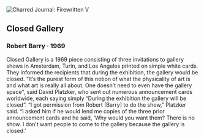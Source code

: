 <div class="artwork-of-the-day">
  <div class="container">
    <div class="img-wrapper">
      <img
        src="https://uploads2.wikiart.org/images/robert-barry/closed-gallery-1969.jpg"
        alt="Charred Journal: Firewritten V" />
    </div>
    <div class="artwork-detail">
      <div class="artwork-origin"> 
        <h2 class="artwork-name">Closed Gallery</h2>
        <h3 class="artist">
          Robert Barry
                    ·  1969
        </h3>
      </div>
      <p class="description">
        <span class="artwork-description-text ng-binding" ng-bind-html="viewModel.ArtworkOfTheDay.Description | unsafe">Closed Gallery is a 1969 piece consisting of three invitations to gallery shows in Amsterdam, Turin, and Los Angeles printed on simple white cards. They informed the recipients that during the exhibition, the gallery would be closed. “It’s the purest form of this notion of what the physicality of art is and what art is really all about. One doesn’t need to even have the gallery space", said David Platzker, who sent out numerous announcement cards worldwide, each saying simply “During the exhibition the gallery will be closed”. “I got permission from Robert [Barry] to do the show,” Platzker said. “I asked him if he would lend me copies of the three prior announcement cards and he said, ‘Why would you want them? There is no show. I don’t want people to come to the gallery because the gallery is closed.’</span>
                        <div class="text-shadow-container" ng-show="showShadow" style=""></div>
      </p>
    </div>
  </div>

</div>
